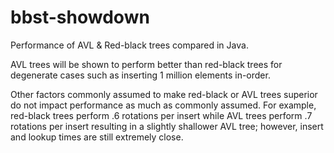 # bbst-showdown
Performance of AVL &amp; Red-black trees compared in Java.

AVL trees will be shown to perform better than red-black trees for degenerate cases such as inserting 1 million elements in-order.

Other factors commonly assumed to make red-black or AVL trees superior do not impact performance as much as commonly assumed.  For example, red-black trees perform .6 rotations per insert while AVL trees perform .7 rotations per insert resulting in a slightly shallower AVL tree; however, insert and lookup times are still extremely close.
